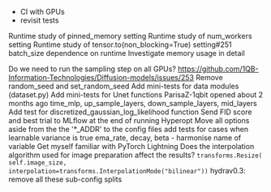 - CI with GPUs
- revisit tests

Runtime study of pinned_memory setting
Runtime study of num_workers setting
Runtime study of tensor.to(non_blocking=True) setting#251
batch_size dependence on runtime
Investigate memory usage in detail

Do we need to run the sampling step on all GPUs?
https://github.com/1QB-Information-Technologies/Diffusion-models/issues/253
Remove random_seed and set_random_seed
Add mini-tests for data modules (dataset.py)
Add mini-tests for Unet functions
ParisaZ-1qbit opened about 2 months ago
time_mlp,
up_sample_layers,
down_sample_layers,
mid_layers
Add test for discretized_gaussian_log_likelihood function
Send FID score and best trial to MLflow at the end of running Hyperopt
Move all options aside from the the '*_ADDR' to the config files
add tests for cases when learnable variance is true
ema_rate, decay, beta - harmonise name of variable
Get myself familiar with PyTorch Lightning
Does the interpolation algorithm used for image preparation affect the results? `transforms.Resize( self.image_size, interpolation=transforms.InterpolationMode("bilinear"))`
hydrav0.3: remove all these sub-config splits
